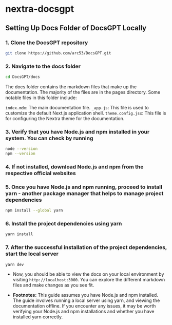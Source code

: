 # nextra-docsgpt

## Setting Up Docs Folder of DocsGPT Locally

### 1. Clone the DocsGPT repository

```bash
git clone https://github.com/arc53/DocsGPT.git
```

### 2. Navigate to the docs folder

```bash
cd DocsGPT/docs
```

The docs folder contains the markdown files that make up the documentation. The majority of the files are in the pages directory. Some notable files in this folder include:

`index.mdx`: The main documentation file.
`_app.js`: This file is used to customize the default Next.js application shell.
`theme.config.jsx`: This file is for configuring the Nextra theme for the documentation.

### 3. Verify that you have Node.js and npm installed in your system. You can check by running

```bash
node --version
npm --version
```

### 4. If not installed, download Node.js and npm from the respective official websites

### 5. Once you have Node.js and npm running, proceed to install yarn - another package manager that helps to manage project dependencies

```bash
npm install --global yarn
```

### 6. Install the project dependencies using yarn

```bash
yarn install
```

### 7. After the successful installation of the project dependencies, start the local server

```bash
yarn dev
```

- Now, you should be able to view the docs on your local environment by visiting `http://localhost:3000`. You can explore the different markdown files and make changes as you see fit.

- **Footnotes:** This guide assumes you have Node.js and npm installed. The guide involves running a local server using yarn, and viewing the documentation offline. If you encounter any issues, it may be worth verifying your Node.js and npm installations and whether you have installed yarn correctly.
